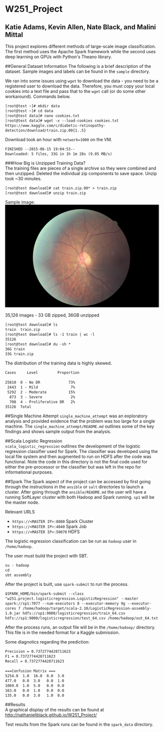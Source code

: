 # W251_Project
## Katie Adams, Kevin Allen, Nate Black, and Malini Mittal  

This project explores different methods of large-scale image classification. The first method uses the Apache Spark framework while the second uses deep learning on GPUs with Python's Theano library.

##General Dataset Information
The following is a brief description of the dataset. Sample images and labels can be found in the `sample` directory.

We ran into some issues using ``wget`` to download the data - you need to be a registered user to download the data. Therefore, you must copy your local cookies into a text file and pass that to the ``wget`` call (or do some other workaround). Commands below.

```
[root@test ~]# mkdir data
[root@test ~]# cd data
[root@test data]# nano cookies.txt
[root@test data]# wget -x --load-cookies cookies.txt https://www.kaggle.com/c/diabetic-retinopathy-detection/download/train.zip.00{1..5}
```  

Download took an hour with ``network=1000`` on the VM.

```
FINISHED --2015-06-15 19:04:53--
Downloaded: 5 files, 33G in 1h 1m 28s (9.05 MB/s)
```
###How Big is Unzipped Training Data?  
The training files are pieces of a single archive so they were combined and then unzipped. Deleted the individual zip components to save space. Unzip took ~30 minutes.

```
[root@test download]# cat train.zip.00* > train.zip
[root@test download]# unzip train.zip
```

Sample image:
<img src='./sample/10_left.jpeg'> 

35,126 images - 33 GB zipped, 36GB unzipped
```
[root@test download]# ls
train  train.zip
[root@test download]# ls -1 train | wc -l
35126
[root@test download]# du -sh *
36G	train
33G	train.zip

```

The distribution of the training data is highly skewed.  

```
Cases     Level			Proportion

25810  0 - No DR             73%
 2443  1 - Mild               7%
 5292  2 - Moderate          15%
  873  3 - Severe             2%
  708  4 - Proliferative DR   2%
35126  Total
```  

##Single Machine Attempt
`single_machine_attempt` was an exploratory analysis and provided evidence that the problem was too large for a single machine. The `single_machine_attempt/README.md` outlines some of the key findings and shows sample output from the analysis.  

##Scala Logistic Regression  
`scala_logistic_regression` outlines the development of the logistic regression classifier used for Spark. The classifier was developed using the local file system and then augmented to run on HDFS after the code was functional. Note the code in this directory is not the final code used for either the pre-processor or the classifier but was left in the repo for informational purposes.  

##Spark
The Spark aspect of the project can be accessed by first going through the instructions in the `ansible` or `salt` directories to launch a cluster. After going through the `ansible/README.md` the user will have a running SoftLayer cluster with both Hadoop and Spark running. `sp1` will be the master node.

Relevant URLS  
- `https://<MASTER IP>:8080` Spark Cluster
- `https://<MASTER IP>:4040` Spark Job
- `https://<MASTER IP>:50070` HDFS


The logistic regression classification can be run as `hadoop` user in `/home/hadoop`.  

The user must build the project with SBT.

```
su - hadoop
cd
sbt assembly
```

After the project is built, use `spark-submit` to run the process.

```
$SPARK_HOME/bin/spark-submit --class "w251.project.logisticregression.LogisticRegression" --master spark://sp1:7077 --num-executors 8 --executor-memory 9g --executor-cores 7 /home/hadoop/target/scala-2.10/LogisticRegression-assembly-1.0.jar hdfs://sp1:9000/logisticregression/train_64.csv hdfs://sp1:9000/logisticregression/test_64.csv /home/hadoop/out_64.txt 
```

After the process runs, an output file will be in the `/home/hadoop/` directory. This file is in the needed format for a Kaggle submission.   
   
Some diagnotics regarding the prediction:

```
Precision = 0.7372774428711623
F1 = 0.7372774428711623
Recall = 0.7372774428711623

===Confusion Matrix ===
5254.0  1.0  16.0  0.0  3.0
477.0   0.0  3.0   0.0  1.0
1069.0  1.0  5.0   0.0  0.0
163.0   0.0  1.0   0.0  0.0
135.0   0.0  3.0   1.0  0.0
```

##Results  
A graphical display of the results can be found at <a href="http://nathanieljblack.github.io/W251_Project/">http://nathanieljblack.github.io/W251_Project/</a>

Test results from the Spark runs can be found in the `spark_data` directory.
